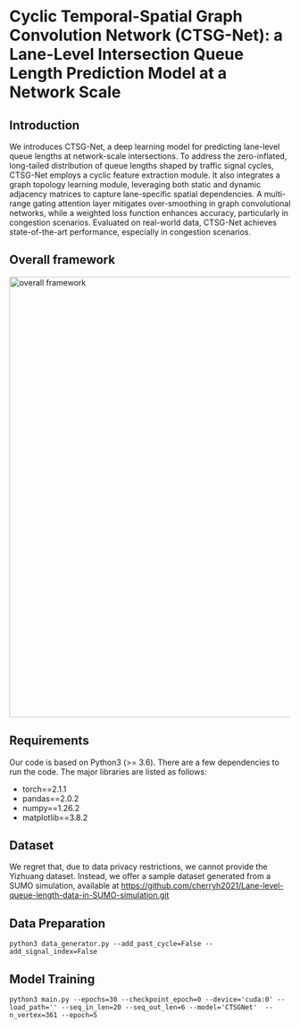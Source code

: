 # Cyclic Temporal-Spatial Graph Convolution Network (CTSG-Net):  a Lane-Level Intersection Queue Length Prediction Model at a Network Scale
## Introduction
We introduces CTSG-Net, a deep learning model for predicting lane-level queue lengths at network-scale intersections. To address the zero-inflated, long-tailed distribution of queue lengths shaped by traffic signal cycles, CTSG-Net employs a cyclic feature extraction module. It also integrates a graph topology learning module, leveraging both static and dynamic adjacency matrices to capture lane-specific spatial dependencies. A multi-range gating attention layer mitigates over-smoothing in graph convolutional networks, while a weighted loss function enhances accuracy, particularly in congestion scenarios. Evaluated on real-world data, CTSG-Net achieves state-of-the-art performance, especially in congestion scenarios.

## Overall framework
<img width="790" alt="overall framework" src="https://github.com/user-attachments/assets/9810013a-d44b-43e6-b48f-989867655d3a" />

## Requirements
Our code is based on Python3 (>= 3.6). There are a few dependencies to run the code. The major libraries are listed as follows:

- torch==2.1.1
- pandas==2.0.2
- numpy==1.26.2
- matplotlib==3.8.2

## Dataset
We regret that, due to data privacy restrictions, we cannot provide the Yizhuang dataset. Instead, we offer a sample dataset generated from a SUMO simulation, available at https://github.com/cherryh2021/Lane-level-queue-length-data-in-SUMO-simulation.git
## Data Preparation
`python3 data_generator.py --add_past_cycle=False --add_signal_index=False`

## Model Training
`python3 main.py --epochs=30 --checkpoint_epoch=0 --device='cuda:0' --load_path='' --seq_in_len=20 --seq_out_len=6 --model='CTSGNet'  --n_vertex=361 --epoch=5`
